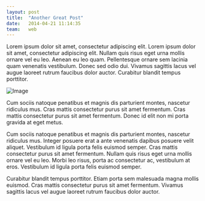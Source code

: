 ```yaml
---
layout: post
title:  "Another Great Post"
date:   2014-04-21 11:14:35
team:   web
---
```


Lorem ipsum dolor sit amet, consectetur adipiscing elit. Lorem ipsum dolor sit amet, consectetur adipiscing elit. Nullam quis risus eget urna mollis ornare vel eu leo. Aenean eu leo quam. Pellentesque ornare sem lacinia quam venenatis vestibulum. Donec sed odio dui. Vivamus sagittis lacus vel augue laoreet rutrum faucibus dolor auctor. Curabitur blandit tempus porttitor.

![Image](http://get.planningcenteronline.com/images/home/pco_family.jpg?1397683576)Cum sociis natoque penatibus et magnis dis parturient montes, nascetur ridiculus mus. Cras mattis consectetur purus sit amet fermentum. Cras mattis consectetur purus sit amet fermentum. Donec id elit non mi porta gravida at eget metus.Cum sociis natoque penatibus et magnis dis parturient montes, nascetur ridiculus mus. Integer posuere erat a ante venenatis dapibus posuere velit aliquet. Vestibulum id ligula porta felis euismod semper. Cras mattis consectetur purus sit amet fermentum. Nullam quis risus eget urna mollis ornare vel eu leo. Morbi leo risus, porta ac consectetur ac, vestibulum at eros. Vestibulum id ligula porta felis euismod semper.Curabitur blandit tempus porttitor. Etiam porta sem malesuada magna mollis euismod. Cras mattis consectetur purus sit amet fermentum. Vivamus sagittis lacus vel augue laoreet rutrum faucibus dolor auctor.
